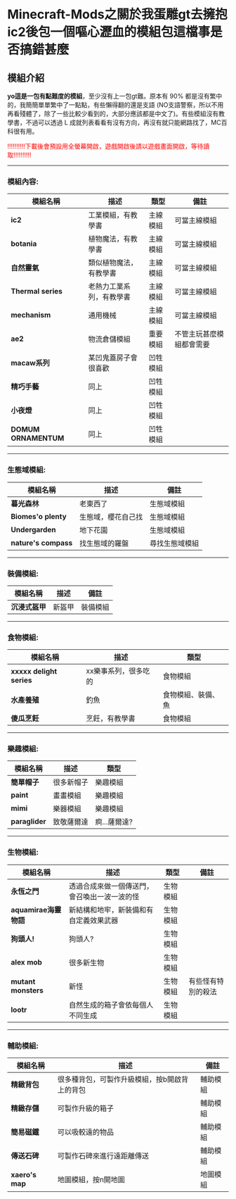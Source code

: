 # Minecraft-Mods之關於我蛋雕gt去擁抱ic2後包一個嘔心瀝血的模組包這檔事是否搞錯甚麼

## 模組介紹

**yo這是一包有點難度的模組**，至少沒有上一包gt難。原本有 90% 都是沒有繁中的，我簡簡單單繁中了一點點，有些懶得翻的還是支語 (NO支語警察，所以不用再看殘體了，除了一些比較少看到的，大部分應該都是中文了)。有些模組沒有教學書，不過可以透過 L 成就列表看看有沒有方向，再沒有就只能網路找了，MC百科很有用。

<span style="color:red">!!!!!!!!!!下載後會預設用全螢幕開啟，遊戲開啟後請以遊戲畫面開啟，等待讀取!!!!!!!!!!</span>

---

### 模組內容:

| 模組名稱            | 描述                                       | 類型           | 備註               |
|--------------------|--------------------------------------------|----------------|--------------------|
| **ic2**            | 工業模組，有教學書                         | 主線模組       | 可當主線模組       |
| **botania**        | 植物魔法，有教學書                         | 主線模組       | 可當主線模組       |
| **自然靈氣**         | 類似植物魔法，有教學書                      | 主線模組       | 可當主線模組       |
| **Thermal series** | 老熱力工業系列，有教學書                   | 主線模組       | 可當主線模組       |
| **mechanism**      | 通用機械                                   | 主線模組       | 可當主線模組       |
| **ae2**            | 物流倉儲模組                               | 重要模組       | 不管主玩甚麼模組都會需要 |
| **macaw系列**       | 某凹鬼蓋房子會很喜歡                        | 凹牲模組       |                    |
| **精巧手藝**         | 同上                                      | 凹牲模組       |                    |
| **小夜燈**          | 同上                                      | 凹牲模組       |                    |
| **DOMUM ORNAMENTUM**| 同上                                      | 凹牲模組       |                    |

---

### 生態域模組:

| 模組名稱             | 描述                                       | 備註                  |
|---------------------|--------------------------------------------|-----------------------|
| **暮光森林**         | 老東西了                                   | 生態域模組            |
| **Biomes'o plenty**  | 生態域，櫻花自己找                         | 生態域模組            |
| **Undergarden**      | 地下花園                                   | 生態域模組            |
| **nature's compass** | 找生態域的羅盤                             | 尋找生態域模組        |

---

### 裝備模組:

| 模組名稱             | 描述                                       | 備註                  |
|---------------------|--------------------------------------------|-----------------------|
| **沉浸式盔甲**        | 新盔甲                                     | 裝備模組              |

---

### 食物模組:

| 模組名稱             | 描述                                       | 類型           |
|---------------------|--------------------------------------------|----------------|
| **xxxxx delight series** | xx樂事系列，很多吃的                     | 食物模組       |
| **水產養殖**         | 釣魚                                      | 食物模組、裝備、魚 |
| **傻瓜烹飪**         | 烹飪，有教學書                             | 食物模組       |

---

### 樂趣模組:

| 模組名稱             | 描述                                       | 類型           |
|---------------------|--------------------------------------------|----------------|
| **簡單帽子**         | 很多新帽子                                  | 樂趣模組       |
| **paint**            | 畫畫模組                                    | 樂趣模組       |
| **mimi**             | 樂器模組                                    | 樂趣模組       |
| **paraglider**       | 致敬薩爾達                                  | 痾...薩爾達?   |

---

### 生物模組:

| 模組名稱             | 描述                                       | 類型           | 備註               |
|---------------------|--------------------------------------------|----------------|--------------------|
| **永恆之門**         | 透過合成來做一個傳送門，會召喚出一波一波的怪  | 生物模組       |                    |
| **aquamirae海靈物語**  | 新結構和地牢，新裝備和有自定義效果武器        | 生物模組       |                    |
| **狗頭人!**           | 狗頭人?                                     | 生物模組       |                    |
| **alex mob**         | 很多新生物                                  | 生物模組       |                    |
| **mutant monsters**  | 新怪                                       | 生物模組       | 有些怪有特別的殺法 |
| **lootr**            | 自然生成的箱子會依每個人不同生成             | 生物模組       |                    |

---

### 輔助模組:

| 模組名稱             | 描述                                       | 備註                  |
|---------------------|--------------------------------------------|-----------------------|
| **精緻背包**         | 很多種背包，可製作升級模組，按b開啟背上的背包 | 輔助模組             |
| **精緻存儲**         | 可製作升級的箱子                            | 輔助模組             |
| **簡易磁鐵**         | 可以吸較遠的物品                            | 輔助模組             |
| **傳送石碑**         | 可製作石碑來進行遠距離傳送                   | 輔助模組             |
| **xaero's map**      | 地圖模組，按n開地圖                         | 地圖模組             |

